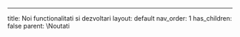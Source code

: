 ---
title: Noi functionalitati si dezvoltari
layout: default
nav_order: 1
has_children: false
parent: \Noutati